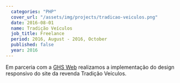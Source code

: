 ```yaml
---
  categories: "PHP"
  cover_url: "/assets/img/projects/tradicao-veiculos.png"
  date: 2016-08-01
  name: Tradição Veículos
  job_title: Freelance
  period: 2016, August - 2016, October
  published: false
  year: 2016
---
```


<p>Em parceria com a <a href="http://www.ghsweb.com.br/">GHS Web</a> realizamos a implementação do design responsivo do site da revenda Tradição Veículos.</p>

<img src="/images/projects/tradicao-veiculos/home.png" class="img-responsive center-block" alt="">
<img src="/images/projects/tradicao-veiculos/internal.png" class="img-responsive center-block" alt="">
<img src="/images/projects/tradicao-veiculos/about.png" class="img-responsive center-block" alt="">